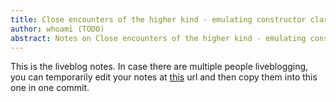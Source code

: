 ```yaml
---
title: Close encounters of the higher kind - emulating constructor classes in standard ML
author: whoami (TODO)
abstract: Notes on Close encounters of the higher kind - emulating constructor classes in standard ML
---
```


This is the liveblog notes.  In case there are multiple
people liveblogging, you can temporarily edit your notes
at [this](close-encounters-of-/template.md) url and then copy them into this one in one
commit.
